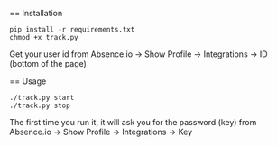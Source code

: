 == Installation

    pip install -r requirements.txt
    chmod +x track.py

Get your user id from Absence.io -> Show Profile -> Integrations -> ID
(bottom of the page)

== Usage

    ./track.py start
    ./track.py stop

The first time you run it, it will ask you for the password (key) from Absence.io -> Show Profile -> Integrations -> Key
